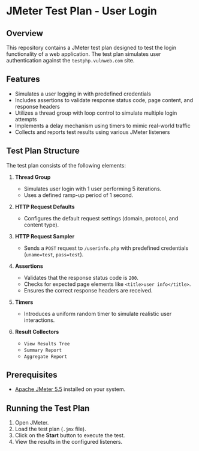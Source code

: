 # JMeter Test Plan - User Login

## Overview
This repository contains a JMeter test plan designed to test the login functionality of a web application. The test plan simulates user authentication against the `testphp.vulnweb.com` site.

## Features
- Simulates a user logging in with predefined credentials
- Includes assertions to validate response status code, page content, and response headers
- Utilizes a thread group with loop control to simulate multiple login attempts
- Implements a delay mechanism using timers to mimic real-world traffic
- Collects and reports test results using various JMeter listeners

## Test Plan Structure
The test plan consists of the following elements:

1. **Thread Group**
   - Simulates user login with 1 user performing 5 iterations.
   - Uses a defined ramp-up period of 1 second.

2. **HTTP Request Defaults**
   - Configures the default request settings (domain, protocol, and content type).

3. **HTTP Request Sampler**
   - Sends a `POST` request to `/userinfo.php` with predefined credentials (`uname=test`, `pass=test`).

4. **Assertions**
   - Validates that the response status code is `200`.
   - Checks for expected page elements like `<title>user info</title>`.
   - Ensures the correct response headers are received.

5. **Timers**
   - Introduces a uniform random timer to simulate realistic user interactions.

6. **Result Collectors**
   - `View Results Tree`
   - `Summary Report`
   - `Aggregate Report`

## Prerequisites
- [Apache JMeter 5.5](https://jmeter.apache.org/download_jmeter.cgi) installed on your system.

## Running the Test Plan
1. Open JMeter.
2. Load the test plan (`.jmx` file).
3. Click on the **Start** button to execute the test.
4. View the results in the configured listeners.


